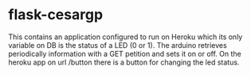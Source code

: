 # flask-cesargp
This contains an application configured to run on Heroku which its only variable on DB is the status of a LED (0 or 1). The arduino retrieves periodically information with a GET petition and sets it on or off.
On the heroku app on url /button there is a button for changing the led status.
